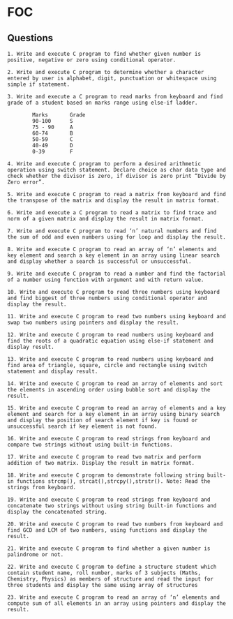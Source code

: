 # FOC

## Questions 

    1. Write and execute C program to find whether given number is positive, negative or zero using conditional operator.

    2. Write and execute C program to determine whether a character entered by user is alphabet, digit, punctuation or whitespace using simple if statement.

    3. Write and execute a C program to read marks from keyboard and find grade of a student based on marks range using else-if ladder.

            Marks       Grade
            90-100      S
            75 - 90     A
            60-74       B
            50-59       C
            40-49       D
            0-39        F

    4. Write and execute C program to perform a desired arithmetic operation using switch statement. Declare choice as char data type and check whether the divisor is zero, if divisor is zero print “Divide by Zero error”.

    5. Write and execute C program to read a matrix from keyboard and find the transpose of the matrix and display the result in matrix format.

    6. Write and execute a C program to read a matrix to find trace and norm of a given matrix and display the result in matrix format.

    7. Write and execute C program to read ‘n’ natural numbers and find the sum of odd and even numbers using for loop and display the result.

    8. Write and execute C program to read an array of ‘n’ elements and key element and search a key element in an array using linear search and display whether a search is successful or unsuccessful.

    9. Write and execute C program to read a number and find the factorial of a number using function with argument and with return value.

    10. Write and execute C program to read three numbers using keyboard and find biggest of three numbers using conditional operator and display the result.

    11. Write and execute C program to read two numbers using keyboard and swap two numbers using pointers and display the result.

    12. Write and execute C program to read numbers using keyboard and find the roots of a quadratic equation using else-if statement and display result.

    13. Write and execute C program to read numbers using keyboard and find area of triangle, square, circle and rectangle using switch statement and display result.

    14. Write and execute C program to read an array of elements and sort the elements in ascending order using bubble sort and display the result.

    15. Write and execute C program to read an array of elements and a key element and search for a key element in an array using binary search and display the position of search element if key is found or unsuccessful search if key element is not found.

    16. Write and execute C program to read strings from keyboard and compare two strings without using built-in functions.

    17. Write and execute C program to read two matrix and perform addition of two matrix. Display the result in matrix format.

    18. Write and execute C program to demonstrate following string built-in functions strcmp(), strcat(),strcpy(),strstr(). Note: Read the strings from keyboard.

    19. Write and execute C program to read strings from keyboard and concatenate two strings without using string built-in functions and display the concatenated string.

    20. Write and execute C program to read two numbers from keyboard and find GCD and LCM of two numbers, using functions and display the result.

    21. Write and execute C program to find whether a given number is palindrome or not.

    22. Write and execute C program to define a structure student which contain student name, roll number, marks of 3 subjects (Maths, Chemistry, Physics) as members of structure and read the input for three students and display the same using array of structures
    
    23. Write and execute C program to read an array of ‘n’ elements and compute sum of all elements in an array using pointers and display the result.